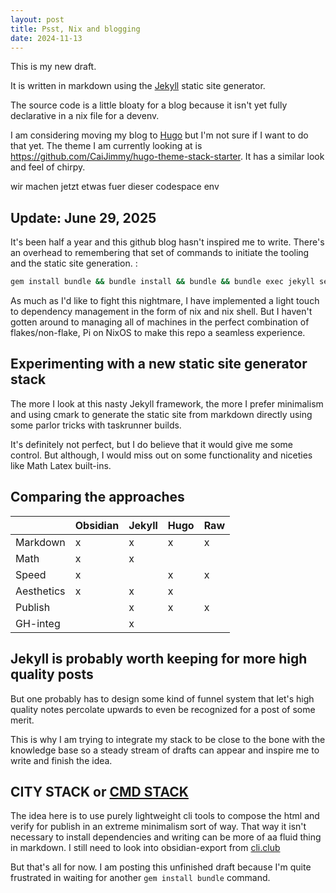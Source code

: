 ```yaml
---
layout: post
title: Psst, Nix and blogging
date: 2024-11-13
---
```


This is my new draft.

It is written in markdown using the [Jekyll](https://jekyllrb.com/) static site generator.

The source code is a little bloaty for a blog because it isn't yet fully declarative in a nix file for a devenv.

I am considering moving my blog to [Hugo](https://gohugo.io/) but I'm not sure if I want to do that yet. The theme I am currently looking at is https://github.com/CaiJimmy/hugo-theme-stack-starter. It has a similar look and feel of chirpy.

wir machen jetzt etwas fuer dieser codespace env

## Update: June 29, 2025

It's been half a year and this github blog hasn't inspired me to write. There's an overhead to remembering that set of commands to initiate the tooling and the static site generation. :

```bash
gem install bundle && bundle install && bundle && bundle exec jekyll serve --incremental
```

As much as I'd like to fight this nightmare, I have implemented a light touch to dependency management in the form of nix and nix shell. But I haven't gotten around to managing all of machines in the perfect combination of flakes/non-flake, Pi on NixOS to make this repo a seamless experience.

## Experimenting with a new static site generator stack

The more I look at this nasty Jekyll framework, the more I prefer minimalism and using cmark to generate the static site from markdown directly using some parlor tricks with taskrunner builds.

It's definitely not perfect, but I do believe that it would give me some control. But although, I would miss out on some functionality and niceties like Math Latex built-ins.

## Comparing the approaches

|            | Obsidian | Jekyll | Hugo | Raw |
| ---------- | -------- | ------ | ---- | --- |
| Markdown   | x        | x      | x    | x   |
| Math       | x        | x      |      |     |
| Speed      | x        |        | x    | x   |
| Aesthetics | x        | x      | x    |     |
| Publish    |          | x      | x    | x   |
| GH-integ   |          | x      |      |     |

## Jekyll is probably worth keeping for more high quality posts

But one probably has to design some kind of funnel system that let's high quality notes percolate upwards to even be recognized for a post of some merit.

This is why I am trying to integrate my stack to be close to the bone with the knowledge base so a steady stream of drafts can appear and inspire me to write and finish the idea.

## CITY STACK or [CMD STACK](https://github.com/shaoyanji/cmdstack)

The idea here is to use purely lightweight cli tools to compose the html and verify for publish in an extreme minimalism sort of way. That way it isn't necessary to install dependencies and writing can be more of aa fluid thing in markdown. I still need to look into obsidian-export from [cli.club](https://cli.club)

But that's all for now. I am posting this unfinished draft because I'm quite frustrated in waiting for another `gem install bundle` command.
